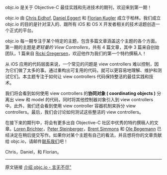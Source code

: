 objc.io 是关于 Objective-C 最佳实践和先进技术的期刊，欢迎来到第一期！

objc.io 由 [Chris Eidhof][2], [Daniel Eggert][3] 和 [Florian Kugler][4] 成立于柏林。我们成立 objc.io 的目的是针对深入的、跟所有 iOS 和 OS X 开发者相关的技术话题创造一个正式的平台。

objc.io 每一期专注于某个特定的主题，包含多篇文章涵盖这个主题的各个方面。第一期的主题是*更轻量的 View Controllers*，共有 4 篇文章，其中 3 篇来自创始团队，1 篇来自 [Ricki Gregersen][5]，欢迎他作为我们的第一个特约撰稿人！

从 iOS 应用的代码层面来说，一个常见的问题是 view controllers 难以控制，因为它们做了太多的事。通过重构出可复用的代码，就可以更容易地理解、维护和测试它们。本主题专注于如何让 view controllers 代码保持整洁的最佳实践和技术。

我们将会看到如何使用 view controllers 的**协同对象 ( coordinating objects )** 分离出 view 和 model 的代码，同时将其他控制器对象引入到 view controllers 中。此外，我们还会看到使用 view controller 容器机制来拆分 view controllers。最后，我们会讨论如何测试这些整洁的 view controllers。

在接下来的期刊中，将会有更多出自 Objective-C 社区中优秀的特约撰稿人的文章。[Loren Brichter][6]，[Peter Steinberger][7]，[Brent Simmons][8] 和 [Ole Begemann][9] 已经决定在稍后提交写作。如果你对某个主题有自己的看法，并且想将你的文章贡献给 objc.io，请邮件[联系我们][10]吧！

Chris，Daniel，和 Florian。

---

   [1]: http://www.objc.io/issue-1/introduction.html (Introduction)
   [2]: https://twitter.com/chriseidhof
   [3]: https://twitter.com/danielboedewadt
   [4]: https://twitter.com/floriankugler
   [5]: https://twitter.com/rickigregersen
   [6]: https://twitter.com/lorenb
   [7]: https://twitter.com/steipete
   [8]: https://twitter.com/brentsimmons
   [9]: https://twitter.com/olebegemann
   [10]: mailto:mail%40objc.io
   [11]: http://objccn.io/issue-1
   
原文链接 [介绍 objc.io - 言无不尽"](http://tang3w.com/translate/objective-c/objc.io/2013/10/21/介绍-objc.io.html)